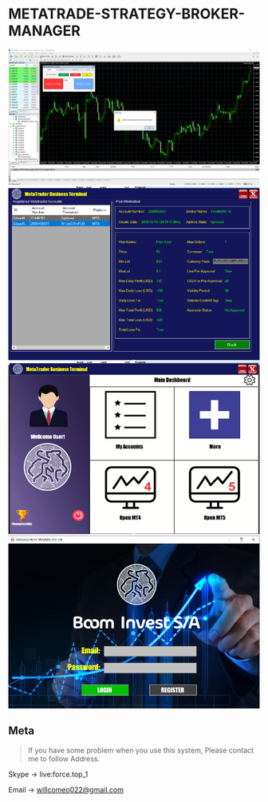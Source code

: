 # METATRADE-STRATEGY-BROKER-MANAGER
![](EA.png)
![](TerminalAccount.png)
![](TerminalDashborad.png)
![](TerminalManager.png)
## Meta

> If you have some problem when you use this system, Please contact me to follow Address.

Skype -> live:force.top_1

Email -> willcomeo022@gmail.com
